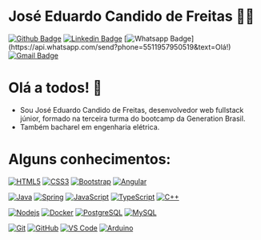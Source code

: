 # José Eduardo Candido de Freitas :man_technologist:
[![Github Badge](https://img.shields.io/badge/-Github-000?style=flat-square&logo=Github&logoColor=white&link=https://github.com/EduCFreitas)](https://github.com/EduCFreitas)
[![Linkedin Badge](https://img.shields.io/badge/-LinkedIn-blue?style=flat-square&logo=Linkedin&logoColor=white&link=https://www.linkedin.com/in/jose-eduardo-candido-de-freitas/)](https://www.linkedin.com/in/jose-eduardo-candido-de-freitas/)
[![Whatsapp Badge](https://img.shields.io/badge/-Whatsapp-4CA143?style=flat-square&labelColor=4CA143&logo=whatsapp&logoColor=white&link=https://api.whatsapp.com/send?phone=5511957950519&text=Olá!)](https://api.whatsapp.com/send?phone=5511957950519&text=Olá!)
[![Gmail Badge](https://img.shields.io/badge/-Gmail-c14438?style=flat-square&logo=Gmail&logoColor=white&link=mailto:jeduardocfreitas@gmail.com)](mailto:jeduardocfreitas@gmail.com)

# Olá a todos! 👋

- Sou José Eduardo Candido de Freitas, desenvolvedor web fullstack júnior, formado na terceira turma do bootcamp da Generation Brasil.
- Também bacharel em engenharia elétrica.

# Alguns conhecimentos:

[![HTML5](https://img.shields.io/badge/-HTML5-E34F26?style=flat-square&logo=html5&logoColor=white&link=https://github.com/EduCFreitas/)](https://github.com/EduCFreitas/)
[![CSS3](https://img.shields.io/badge/-CSS3-1572B6?style=flat-square&logo=css3&link=https://github.com/EduCFreitas/)](https://github.com/EduCFreitas/)
[![Bootstrap](https://img.shields.io/badge/-Bootstrap-563D7C?style=flat-square&logo=bootstrap&link=https://github.com/EduCFreitas/)](https://github.com/EduCFreitas/)
[![Angular](https://img.shields.io/badge/-Angular-DD0031?style=flat-square&logo=angular&link=https://github.com/EduCFreitas/)](https://github.com/EduCFreitas/)

[![Java](http://img.shields.io/badge/-Java-007396?style=flat-square&logo=java&logoColor=ffffff&link=https://github.com/EduCFreitas/)](https://github.com/EduCFreitas/)
[![Spring](http://img.shields.io/badge/-Spring-6DB33F?style=flat-square&logo=spring&logoColor=ffffff&link=https://github.com/EduCFreitas/)](https://github.com/EduCFreitas/)
[![JavaScript](https://img.shields.io/badge/-JavaScript-black?style=flat-square&logo=javascript&link=https://github.com/EduCFreitas/)](https://github.com/EduCFreitas/)
[![TypeScript](https://img.shields.io/badge/-TypeScript-007ACC?style=flat-square&logo=typescript&link=https://github.com/EduCFreitas/)](https://github.com/EduCFreitas/)
[![C++](https://img.shields.io/badge/-C++-00599C?style=flat-square&logo=c++&link=https://github.com/EduCFreitas/)](https://github.com/EduCFreitas/)

[![Nodejs](https://img.shields.io/badge/-Nodejs-black?style=flat-square&logo=Node.js&link=https://github.com/EduCFreitas/)](https://github.com/EduCFreitas/)
[![Docker](https://img.shields.io/badge/-Docker-black?style=flat-square&logo=docker&link=https://github.com/EduCFreitas/)](https://github.com/EduCFreitas/)
[![PostgreSQL](https://img.shields.io/badge/-PostgreSQL-336791?style=flat-square&logo=postgresql&link=https://github.com/EduCFreitas/)](https://github.com/EduCFreitas/)
[![MySQL](https://img.shields.io/badge/-MySQL-black?style=flat-square&logo=mysql&link=https://github.com/EduCFreitas/)](https://github.com/EduCFreitas/)

[![Git](https://img.shields.io/badge/-Git-black?style=flat-square&logo=git&link=https://github.com/EduCFreitas/)](https://github.com/EduCFreitas/)
[![GitHub](https://img.shields.io/badge/-GitHub-181717?style=flat-square&logo=github&link=https://github.com/EduCFreitas/)](https://github.com/EduCFreitas/)
[![VS Code](http://img.shields.io/badge/-VS%20Code-007ACC?style=flat-square&logo=visual-studio-code&logoColor=ffffff&link=https://github.com/EduCFreitas/)](https://github.com/EduCFreitas/)
[![Arduino](https://img.shields.io/badge/-Arduino-black?style=flat-square&logo=Arduino&link=https://github.com/EduCFreitas/)](https://github.com/EduCFreitas/)



<!--
**EduCFreitas/EduCFreitas** is a ✨ _special_ ✨ repository because its `README.md` (this file) appears on your GitHub profile.

Here are some ideas to get you started:

- 🔭 I’m currently working on ...
- 🌱 I’m currently learning ...
- 👯 I’m looking to collaborate on ...
- 🤔 I’m looking for help with ...
- 💬 Ask me about ...
- 📫 How to reach me: ...
- 😄 Pronouns: ...
- ⚡ Fun fact: ...
-->
